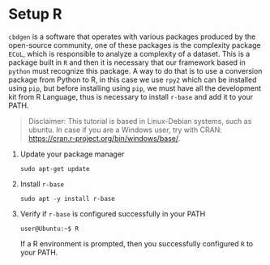 # Setup R

`cbdgen` is a software that operates with various packages produced by the open-source community, one of these packages is the complexity package `ECoL`, which is responsible to analyze a complexity of a dataset. This is a package built in `R` and then it is necessary that our framework based in `python` must recognize this package. A way to do that is to use a conversion package from Python to R, in this case we use `rpy2` which can be installed using `pip`, but before installing using `pip`, we must have all the development kit from R Language, thus is necessary to install `r-base` and add it to your PATH.

> Disclaimer: This tutorial is based in Linux-Debian systems, such as ubuntu. In case if you are a Windows user, try with CRAN: <https://cran.r-project.org/bin/windows/base/>.

1. Update your package manager

    ```console
    sudo apt-get update
    ```

2. Install `r-base`

    ```console
    sudo apt -y install r-base
    ```

3. Verify if `r-base` is configured successfully in your PATH

    ```console
    user@Ubuntu:~$ R
    ```

    If a R environment is prompted, then you successfully configured `R` to your PATH.
